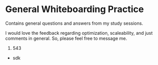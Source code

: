 # General Whiteboarding Practice

Contains general questions and answers from my study sessions.

I would love the feedback regarding optimization, scaleability, and just comments in general. So, please feel free to message me.

1. 543
  * sdk
 
 
